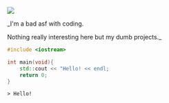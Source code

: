 ![](https://github-readme-stats.vercel.app/api?username=gab5987&show_icons=true&theme=dracula&include_all_commits=true&count_private=true)

_I'm a bad asf with coding.

Nothing really interesting here but my dumb projects._

```C++
#include <iostream>

int main(void){
    std::cout << "Hello! << endl;
    return 0;
}
```

`> Hello!`
